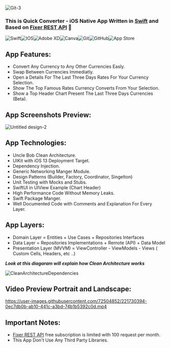 ![Git-3](https://user-images.githubusercontent.com/72504852/221733360-d1827664-3730-4e08-b3f5-a88212c0d0a7.png)

### This is Quick Converter - iOS Native App Written in [Swift][Swift] and Based on [Fixer REST API][Fixer REST API] 👋

<img alt="Swift" src="https://img.shields.io/badge/swift-%23FA7343.svg?&style=for-the-badge&logo=swift&logoColor=white"/><img alt="IOS" src="https://img.shields.io/badge/iOS-000000?style=for-the-badge&logo=ios&logoColor=white"><img alt="Adobe XD" src="https://img.shields.io/badge/adobe%20xd%20-%23FF26BE.svg?&style=for-the-badge&logo=adobe%20xd&logoColor=white"/><img alt="Canva" src="https://img.shields.io/badge/Canva%20-%2300C4CC.svg?&style=for-the-badge&logo=Canva&logoColor=white"/><img alt="Git" src ="https://img.shields.io/badge/sqlite-%2307405e.svg?&style=for-the-badge&logo=sqlite&logoColor=white"/><img alt="GitHub" src="https://img.shields.io/badge/github%20-%23121011.svg?&style=for-the-badge&logo=github&logoColor=white"/><img alt="App Store" src="https://img.shields.io/badge/App_Store-0D96F6?style=for-the-badge&logo=app-store&logoColor=white" />


## App Features: 

- Convert Any Currency to Any Other Currencies Easly.
- Swap Between Currencies Immediatly.
- Open a Details For The Last Three Days Rates For Your Currency Selection.
- Show The Top Famous Rates Currency Converts From Your Selection.
- Show a Top Header Chart Present The Last Three Days Currencies (Beta).

## App Screenshots Preview: 

![Untitled design-2](https://user-images.githubusercontent.com/72504852/221730352-7acb9b53-4370-4abc-9e94-e5022eb4d374.png)


 ## App Technologies:

- Uncle Bob Clean Architecture.
- UIKit with iOS 13 Deployment Target.
- Dependency Injection.
- Generic Networking Manger Module.
- Design Patterns (Builder, Factory, Coordinator, Singelton) 
- Unit Testing with Mocks and Stubs.
- SwiftUI in UIView Example (Chart Header)
- High Performance Code Without Memory Leaks.
- Swift Package Manger.
- Well Documented Code with Comments and Explanation For Every Layer.

## App Layers: 

- Domain Layer = Entities + Use Cases + Repositories Interfaces
- Data Layer = Repositories Implementations + Remote (API) + Data Model
- Presentation Layer (MVVM) = ViewController - ViewModels - Views ( Custom Cells, Headers, etc ..) 

***Look at this diagaram will explain how Clean Architecture works***

![CleanArchitectureDependencies](https://user-images.githubusercontent.com/72504852/221656809-fcde020e-f7d9-48eb-964e-1f9fe2b07718.png)

## Video Preview Portrait and Landscape:

https://user-images.githubusercontent.com/72504852/221730394-0ec7db0b-ab10-441c-a3bd-74b1b5392c0d.mp4

## Important Notes:

- [Fixer REST API][Fixer REST API] free subscription is limited with 100 request per month.
- This App Don't Use Any Third Party Libraries.


[Swift]: https://docs.swift.org/swift-book/documentation/the-swift-programming-language/
[Fixer REST API]: https://apilayer.com/marketplace/fixer-api
[RxSwift]: https://github.com/ReactiveX/RxSwift
